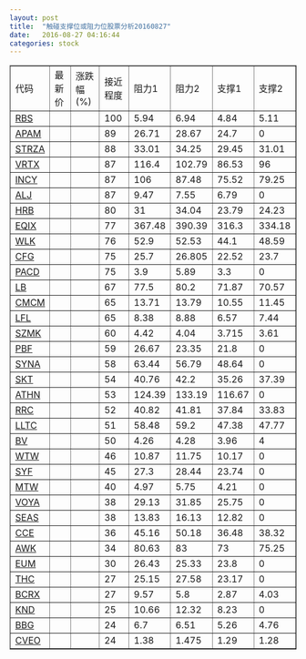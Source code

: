 ```yaml
---
layout: post
title:  "触碰支撑位或阻力位股票分析20160827"
date:   2016-08-27 04:16:44
categories: stock
---
```

<script type="text/javascript">
var stockList = []
stockList.push('gb_rbs');
stockList.push('gb_apam');
stockList.push('gb_strza');
stockList.push('gb_vrtx');
stockList.push('gb_incy');
stockList.push('gb_alj');
stockList.push('gb_hrb');
stockList.push('gb_eqix');
stockList.push('gb_wlk');
stockList.push('gb_cfg');
stockList.push('gb_pacd');
stockList.push('gb_lb');
stockList.push('gb_cmcm');
stockList.push('gb_lfl');
stockList.push('gb_szmk');
stockList.push('gb_pbf');
stockList.push('gb_syna');
stockList.push('gb_skt');
stockList.push('gb_athn');
stockList.push('gb_rrc');
stockList.push('gb_lltc');
stockList.push('gb_bv');
stockList.push('gb_wtw');
stockList.push('gb_syf');
stockList.push('gb_mtw');
stockList.push('gb_voya');
stockList.push('gb_seas');
stockList.push('gb_cce');
stockList.push('gb_awk');
stockList.push('gb_eum');
stockList.push('gb_thc');
stockList.push('gb_bcrx');
stockList.push('gb_knd');
stockList.push('gb_bbg');
stockList.push('gb_cveo');
</script>
<table border="1">
 <tr>
 <td>代码</td>
 <td>最新价</td>
 <td>涨跌幅(%)</td>
 <td>接近程度</td>
 <td>阻力1</td>
 <td>阻力2</td>
 <td>支撑1</td>
 <td>支撑2</td>
</tr>
  <tr id="rbs" class="green">
  <td><a href="http://stock.finance.sina.com.cn/usstock/quotes/RBS.html" target="_blank">RBS</a></td><td></td><td></td><td>100</td><td>5.94</td><td>6.94</td><td>4.84</td><td>5.11</td></tr>
  <tr id="apam" class="red">
  <td><a href="http://stock.finance.sina.com.cn/usstock/quotes/APAM.html" target="_blank">APAM</a></td><td></td><td></td><td>89</td><td>26.71</td><td>28.67</td><td>24.7</td><td>0</td></tr>
  <tr id="strza" class="green">
  <td><a href="http://stock.finance.sina.com.cn/usstock/quotes/STRZA.html" target="_blank">STRZA</a></td><td></td><td></td><td>88</td><td>33.01</td><td>34.25</td><td>29.45</td><td>31.01</td></tr>
  <tr id="vrtx" class="green">
  <td><a href="http://stock.finance.sina.com.cn/usstock/quotes/VRTX.html" target="_blank">VRTX</a></td><td></td><td></td><td>87</td><td>116.4</td><td>102.79</td><td>86.53</td><td>96</td></tr>
  <tr id="incy" class="green">
  <td><a href="http://stock.finance.sina.com.cn/usstock/quotes/INCY.html" target="_blank">INCY</a></td><td></td><td></td><td>87</td><td>106</td><td>87.48</td><td>75.52</td><td>79.25</td></tr>
  <tr id="alj" class="red">
  <td><a href="http://stock.finance.sina.com.cn/usstock/quotes/ALJ.html" target="_blank">ALJ</a></td><td></td><td></td><td>87</td><td>9.47</td><td>7.55</td><td>6.79</td><td>0</td></tr>
  <tr id="hrb" class="green">
  <td><a href="http://stock.finance.sina.com.cn/usstock/quotes/HRB.html" target="_blank">HRB</a></td><td></td><td></td><td>80</td><td>31</td><td>34.04</td><td>23.79</td><td>24.23</td></tr>
  <tr id="eqix" class="red">
  <td><a href="http://stock.finance.sina.com.cn/usstock/quotes/EQIX.html" target="_blank">EQIX</a></td><td></td><td></td><td>77</td><td>367.48</td><td>390.39</td><td>316.3</td><td>334.18</td></tr>
  <tr id="wlk" class="red">
  <td><a href="http://stock.finance.sina.com.cn/usstock/quotes/WLK.html" target="_blank">WLK</a></td><td></td><td></td><td>76</td><td>52.9</td><td>52.53</td><td>44.1</td><td>48.59</td></tr>
  <tr id="cfg" class="green">
  <td><a href="http://stock.finance.sina.com.cn/usstock/quotes/CFG.html" target="_blank">CFG</a></td><td></td><td></td><td>75</td><td>25.7</td><td>26.805</td><td>22.52</td><td>23.7</td></tr>
  <tr id="pacd" class="red">
  <td><a href="http://stock.finance.sina.com.cn/usstock/quotes/PACD.html" target="_blank">PACD</a></td><td></td><td></td><td>75</td><td>3.9</td><td>5.89</td><td>3.3</td><td>0</td></tr>
  <tr id="lb" class="red">
  <td><a href="http://stock.finance.sina.com.cn/usstock/quotes/LB.html" target="_blank">LB</a></td><td></td><td></td><td>67</td><td>77.5</td><td>80.2</td><td>71.87</td><td>70.57</td></tr>
  <tr id="cmcm" class="green">
  <td><a href="http://stock.finance.sina.com.cn/usstock/quotes/CMCM.html" target="_blank">CMCM</a></td><td></td><td></td><td>65</td><td>13.71</td><td>13.79</td><td>10.55</td><td>11.45</td></tr>
  <tr id="lfl" class="red">
  <td><a href="http://stock.finance.sina.com.cn/usstock/quotes/LFL.html" target="_blank">LFL</a></td><td></td><td></td><td>65</td><td>8.38</td><td>8.88</td><td>6.57</td><td>7.44</td></tr>
  <tr id="szmk" class="green">
  <td><a href="http://stock.finance.sina.com.cn/usstock/quotes/SZMK.html" target="_blank">SZMK</a></td><td></td><td></td><td>60</td><td>4.42</td><td>4.04</td><td>3.715</td><td>3.61</td></tr>
  <tr id="pbf" class="green">
  <td><a href="http://stock.finance.sina.com.cn/usstock/quotes/PBF.html" target="_blank">PBF</a></td><td></td><td></td><td>59</td><td>26.67</td><td>23.35</td><td>21.8</td><td>0</td></tr>
  <tr id="syna" class="red">
  <td><a href="http://stock.finance.sina.com.cn/usstock/quotes/SYNA.html" target="_blank">SYNA</a></td><td></td><td></td><td>58</td><td>63.44</td><td>56.79</td><td>48.64</td><td>0</td></tr>
  <tr id="skt" class="red">
  <td><a href="http://stock.finance.sina.com.cn/usstock/quotes/SKT.html" target="_blank">SKT</a></td><td></td><td></td><td>54</td><td>40.76</td><td>42.2</td><td>35.26</td><td>37.39</td></tr>
  <tr id="athn" class="red">
  <td><a href="http://stock.finance.sina.com.cn/usstock/quotes/ATHN.html" target="_blank">ATHN</a></td><td></td><td></td><td>53</td><td>124.39</td><td>133.19</td><td>116.67</td><td>0</td></tr>
  <tr id="rrc" class="red">
  <td><a href="http://stock.finance.sina.com.cn/usstock/quotes/RRC.html" target="_blank">RRC</a></td><td></td><td></td><td>52</td><td>40.82</td><td>41.81</td><td>37.84</td><td>33.83</td></tr>
  <tr id="lltc" class="green">
  <td><a href="http://stock.finance.sina.com.cn/usstock/quotes/LLTC.html" target="_blank">LLTC</a></td><td></td><td></td><td>51</td><td>58.48</td><td>59.2</td><td>47.38</td><td>47.77</td></tr>
  <tr id="bv" class="green">
  <td><a href="http://stock.finance.sina.com.cn/usstock/quotes/BV.html" target="_blank">BV</a></td><td></td><td></td><td>50</td><td>4.26</td><td>4.28</td><td>3.96</td><td>4</td></tr>
  <tr id="wtw" class="red">
  <td><a href="http://stock.finance.sina.com.cn/usstock/quotes/WTW.html" target="_blank">WTW</a></td><td></td><td></td><td>46</td><td>10.87</td><td>11.75</td><td>10.17</td><td>0</td></tr>
  <tr id="syf" class="red">
  <td><a href="http://stock.finance.sina.com.cn/usstock/quotes/SYF.html" target="_blank">SYF</a></td><td></td><td></td><td>45</td><td>27.3</td><td>28.44</td><td>23.74</td><td>0</td></tr>
  <tr id="mtw" class="red">
  <td><a href="http://stock.finance.sina.com.cn/usstock/quotes/MTW.html" target="_blank">MTW</a></td><td></td><td></td><td>40</td><td>4.97</td><td>5.75</td><td>4.21</td><td>0</td></tr>
  <tr id="voya" class="red">
  <td><a href="http://stock.finance.sina.com.cn/usstock/quotes/VOYA.html" target="_blank">VOYA</a></td><td></td><td></td><td>38</td><td>29.13</td><td>31.85</td><td>25.75</td><td>0</td></tr>
  <tr id="seas" class="green">
  <td><a href="http://stock.finance.sina.com.cn/usstock/quotes/SEAS.html" target="_blank">SEAS</a></td><td></td><td></td><td>38</td><td>13.83</td><td>16.13</td><td>12.82</td><td>0</td></tr>
  <tr id="cce" class="green">
  <td><a href="http://stock.finance.sina.com.cn/usstock/quotes/CCE.html" target="_blank">CCE</a></td><td></td><td></td><td>36</td><td>45.16</td><td>50.18</td><td>36.48</td><td>38.32</td></tr>
  <tr id="awk" class="green">
  <td><a href="http://stock.finance.sina.com.cn/usstock/quotes/AWK.html" target="_blank">AWK</a></td><td></td><td></td><td>34</td><td>80.63</td><td>83</td><td>73</td><td>75.25</td></tr>
  <tr id="eum" class="green">
  <td><a href="http://stock.finance.sina.com.cn/usstock/quotes/EUM.html" target="_blank">EUM</a></td><td></td><td></td><td>30</td><td>26.43</td><td>25.33</td><td>23.8</td><td>0</td></tr>
  <tr id="thc" class="green">
  <td><a href="http://stock.finance.sina.com.cn/usstock/quotes/THC.html" target="_blank">THC</a></td><td></td><td></td><td>27</td><td>25.15</td><td>27.58</td><td>23.17</td><td>0</td></tr>
  <tr id="bcrx" class="green">
  <td><a href="http://stock.finance.sina.com.cn/usstock/quotes/BCRX.html" target="_blank">BCRX</a></td><td></td><td></td><td>27</td><td>9.57</td><td>5.8</td><td>2.87</td><td>4.03</td></tr>
  <tr id="knd" class="red">
  <td><a href="http://stock.finance.sina.com.cn/usstock/quotes/KND.html" target="_blank">KND</a></td><td></td><td></td><td>25</td><td>10.66</td><td>12.32</td><td>8.23</td><td>0</td></tr>
  <tr id="bbg" class="red">
  <td><a href="http://stock.finance.sina.com.cn/usstock/quotes/BBG.html" target="_blank">BBG</a></td><td></td><td></td><td>24</td><td>6.7</td><td>6.51</td><td>5.26</td><td>4.76</td></tr>
  <tr id="cveo" class="green">
  <td><a href="http://stock.finance.sina.com.cn/usstock/quotes/CVEO.html" target="_blank">CVEO</a></td><td></td><td></td><td>24</td><td>1.38</td><td>1.475</td><td>1.29</td><td>1.28</td></tr>
</table>
